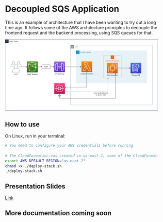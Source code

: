 # Decoupled SQS Application

This is an example of architecture that I have been wanting to try out a long time ago. 
It follows some of the AWS architecture principles to decouple the frontend request and 
the backend processing, using SQS queues for that.

![](docs/Decoupled_SQS_Application.png)

## How to use
On Linux, run in your terminal:
```bash
# You need to configure your AWS credentials before running

# The CloudFormation was created in us-east-2, some of the CloudFormation might need to be changed to create it in another region
export AWS_DEFAULT_REGION="us-east-2" 
chmod +x ./deploy-stack.sh
./deploy-stack.sh
```

## Presentation Slides

[Link](docs/Decoupled_SQS_Application.pdf)

## More documentation coming soon